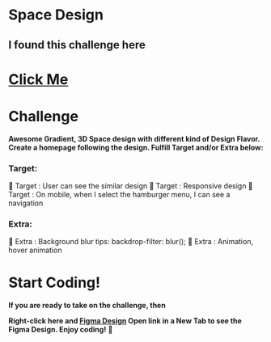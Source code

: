 # Space Design 
## I found this challenge here 
# [Click Me](https://dev.to/zernonia/i-design-you-build-frontend-challenge-1-158a)

# Challenge
**Awesome Gradient, 3D Space design with different kind of Design Flavor. Create a homepage following the design. Fulfill Target and/or Extra below:**

### Target:

🎯 Target : User can see the similar design
🎯 Target : Responsive design
🎯 Target : On mobile, when I select the hamburger menu, I can see a navigation

### Extra:
🌟 Extra : Background blur tips: backdrop-filter: blur();
🌟 Extra : Animation, hover animation

# Start Coding!
**If you are ready to take on the challenge, then**

**Right-click here and [Figma Design](https://www.figma.com/file/hDcipE9zMuiDsYAkjcQuKw/Space?node-id=0%3A1) Open link in a New Tab to see the Figma Design.
Enjoy coding!** 🤩

